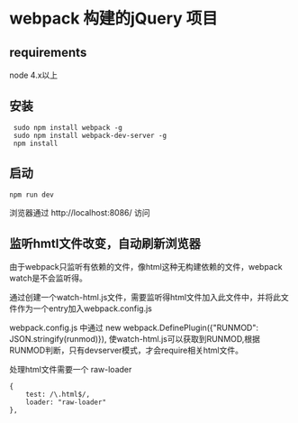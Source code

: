 # webpack 构建的jQuery 项目
## requirements
node 4.x以上
## 安装
```
 sudo npm install webpack -g
 sudo npm install webpack-dev-server -g
 npm install
```
## 启动
```
npm run dev
```
浏览器通过 http://localhost:8086/ 访问

## 监听hmtl文件改变，自动刷新浏览器
由于webpack只监听有依赖的文件，像html这种无构建依赖的文件，webpack watch是不会监听得。

通过创建一个watch-html.js文件，需要监听得html文件加入此文件中，并将此文件作为一个entry加入webpack.config.js

webpack.config.js 中通过 new webpack.DefinePlugin({"RUNMOD": JSON.stringify(runmod)}), 使watch-html.js可以获取到RUNMOD,根据RUNMOD判断，只有devserver模式，才会require相关html文件。
 
处理html文件需要一个 raw-loader
```
{
    test: /\.html$/,
    loader: "raw-loader"
},
```




